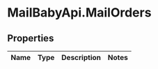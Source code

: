 # MailBabyApi.MailOrders

## Properties
Name | Type | Description | Notes
------------ | ------------- | ------------- | -------------
